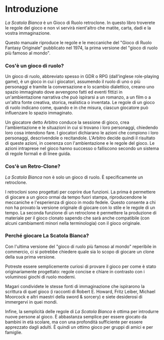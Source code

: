 # Introduzione

*La Scatola Bianca* è un Gioco di Ruolo retroclone. In questo libro troverete le regole del gioco e non vi servirà nient'altro che matite, carta, dadi e la vostra immaginazione.

 Questo manuale riproduce le regole e le meccaniche del "Gioco di Ruolo Fantasy Originale" pubblicato nel 1974, la prima versione del "gioco di ruolo più famoso  al mondo".

### Cos'è un gioco di ruolo?

Un gioco di ruolo, abbreviato spesso in GDR o RPG (dall'inglese role-playing game), è un gioco in cui i giocatori, assumendo il ruolo di uno o più personaggi e tramite la conversazione e lo scambio dialettico, creano uno spazio immaginato dove avvengono fatti ed eventi fittizi in un'ambientazione narrativa che può ispirarsi a un romanzo, a un film o a un'altra fonte creativa, storica, realistica o inventata. Le regole di un gioco di ruolo indicano come, quando e in che misura, ciascun giocatore può influenzare lo spazio immaginato.

Un giocatore detto Arbitro conduce la sessione di gioco, crea l'ambientazione e le situazioni in cui si trovano i loro personaggi, chiedendo loro cosa intendono fare. I giocatori dichiarano le azioni che compiono i loro personaggi, descrivendole o recitandole. L'Arbitro decide quindi il risultato di queste azioni, in coerenza con l'ambientazione e le regole del gioco. Le azioni intraprese nel gioco hanno successo o falliscono secondo un sistema di regole formali e di linee guida.

### Cos'è un Retro-Clone?

*La Scatola Bianca* non è solo un gioco di ruolo. È specificamente un retroclone.

I retrocloni sono progettati per coprire due funzioni. La prima è permettere di giocare a un gioco ormai da tempo fuori stampa, riproducendone le meccaniche e l'esperienza di gioco in modo fedele. Questo consente a chi non ha provato la versione originale di giocare con lo stile e le regole di un tempo. La seconda funzione di un retroclone è permettere la produzione di materiale per il gioco clonato sapendo che sarà anche compatibile (con alcuni cambiamenti minori nella terminologia) con il gioco originale. 

### Perché giocare La Scatola Bianca?

Con l'ultima versione del "gioco di ruolo più famoso al mondo" reperibile in commercio, ci si potrebbe chiedere quale sia lo scopo di giocare un clone della sua prima versione.

Potreste essere semplicemente curiosi di provare il gioco per come è stato originariamente progettato: regole concise e chiare in contrasto con i voluminosi giochi di ruolo moderni.

Magari condividete le stesse fonti di immaginazione che ispirarono la scrittura di quel gioco (i racconti di Robert E. Howard, Fritz Leiber, Michael Moorcock e altri maestri della sword & sorcery) e siete desiderosi di immergervi in quei mondi.

Infine, la semplicità delle regole di *La Scatola Bianca* è ottima per introdurre nuove persone al gioco. È abbastanza semplice per essere giocato da bambini in età scolare, ma con una profondità sufficiente per essere apprezzato dagli adulti. È quindi un ottimo gioco per gruppi di amici e per famiglie.
